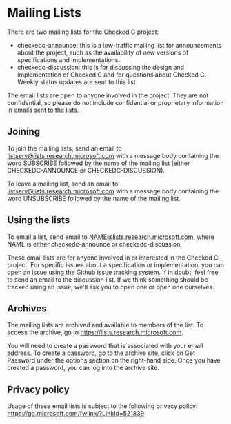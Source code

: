 # Mailing Lists

There are two mailing lists for the Checked C project:

* checkedc-announce: this is a low-traffic mailing list for announcements about the
project, such as the availability of new versions of specifications  and  implementations.
* checkedc-discussion: this is for discussing the design and
implementation of Checked C and for questions about Checked C.  Weekly status
updates are sent to this list.

The email lists are open to anyone involved in the project.  They are not confidential, so
please do not include confidential or proprietary information in emails sent to the lists.

## Joining

To join the mailing lists, send an email to listserv@lists.research.microsoft.com with a 
message body containing the word SUBSCRIBE followed by the name of the mailing list
(either CHECKEDC-ANNOUNCE or CHECKEDC-DISCUSSION).

To leave a mailing list, send an email to listserv@lists.research.microsoft.com with a 
message body containing the word UNSUBSCRIBE followed by the name of the mailing list.

## Using the lists

To email a list, send email to NAME@lists.research.microsoft.com, where NAME is either
checkedc-announce or checkedc-discussion.

These email lists are for anyone involved in or interested in the Checked C project.
For specific issues about a specification or implementation, you can open an issue using 
the Github issue tracking system.  If in doubt, feel free to send an email to the discussion
list.   If we think something should be tracked using an issue, we'll ask you to open one
or open one ourselves.

## Archives

The mailing lists are archived and available to members of the list.  To access
the archive, go to https://lists.research.microsoft.com.  

You will need to create a password that is associated with your email address.
To create a password, go to the archive site, click on Get Password under the
options section on the right-hand side.  Once you have created a password,
you can log into the archive site.

## Privacy policy

Usage of these email lists is subject to the following privacy policy:
https://go.microsoft.com/fwlink/?LinkId=521839


